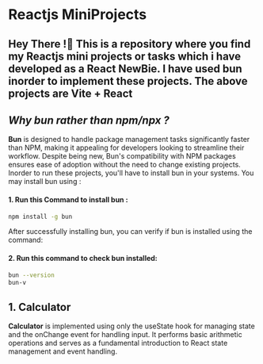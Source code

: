 # Reactjs MiniProjects
## **Hey There !🙌** This is a repository where you find my Reactjs mini projects or tasks which i have developed as a React NewBie. I have used bun inorder to implement these projects. The above projects are Vite + React
## *Why bun rather than npm/npx ?*
**Bun** is designed to handle package management tasks significantly faster than NPM, making it appealing for developers looking to streamline their workflow. Despite being new, Bun's compatibility with NPM packages ensures ease of adoption without the need to change existing projects.
 Inorder to run these projects, you'll have to install bun in your systems. You may install bun using :
#### **1. Run this Command to install bun :**
 ```bash
npm install -g bun
```
After successfully installing bun, you can verify if bun is installed using the command:
#### **2. Run this command to check bun installed:**
```bash
bun --version
bun-v
```

## 1. Calculator
  **Calculator** is implemented using only the useState hook for managing state and the onChange event for handling input. It performs basic arithmetic operations and serves as a fundamental introduction to React state management and event handling.
  
